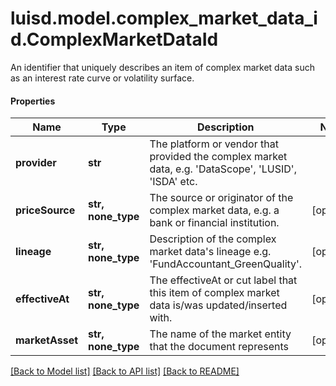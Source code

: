# luisd.model.complex_market_data_id.ComplexMarketDataId

An identifier that uniquely describes an item of complex market data such as an interest rate curve or volatility surface.

#### Properties
Name | Type | Description | Notes
------------ | ------------- | ------------- | -------------
**provider** | **str** | The platform or vendor that provided the complex market data, e.g. &#x27;DataScope&#x27;, &#x27;LUSID&#x27;, &#x27;ISDA&#x27; etc. | 
**priceSource** | **str, none_type** | The source or originator of the complex market data, e.g. a bank or financial institution. | [optional] 
**lineage** | **str, none_type** | Description of the complex market data&#x27;s lineage e.g. &#x27;FundAccountant_GreenQuality&#x27;. | [optional] 
**effectiveAt** | **str, none_type** | The effectiveAt or cut label that this item of complex market data is/was updated/inserted with. | [optional] 
**marketAsset** | **str, none_type** | The name of the market entity that the document represents | [optional] 

[[Back to Model list]](../../README.md#documentation-for-models) [[Back to API list]](../../README.md#documentation-for-api-endpoints) [[Back to README]](../../README.md)

